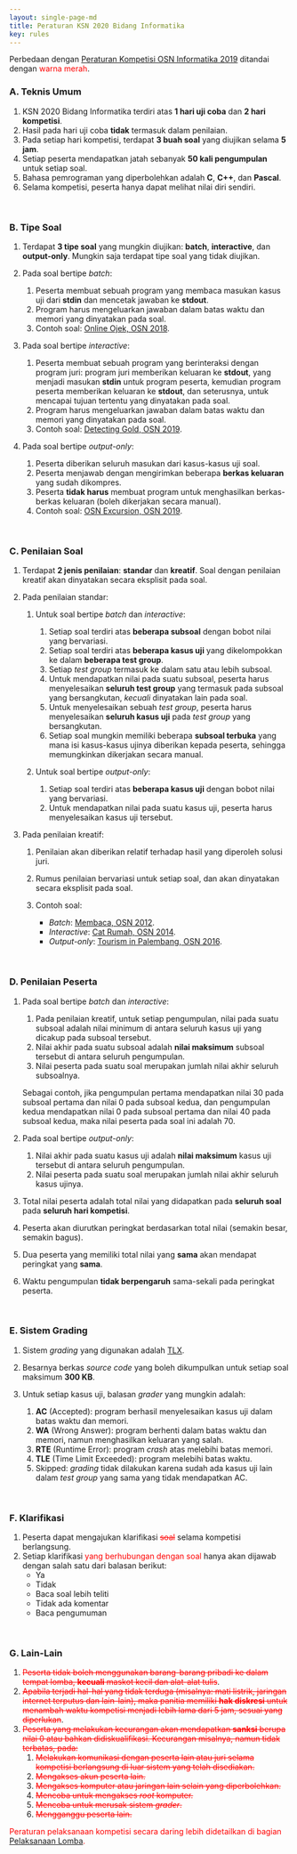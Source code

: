 ```yaml
---
layout: single-page-md
title: Peraturan KSN 2020 Bidang Informatika
key: rules
---
```


Perbedaan dengan [Peraturan Kompetisi OSN Informatika 2019](https://osn2019.toki.id/peraturan.html) ditandai dengan <span style="color:red">warna merah</span>.

### A. Teknis Umum

1. KSN 2020 Bidang Informatika terdiri atas **1 hari uji coba** dan **2 hari kompetisi**.
1. Hasil pada hari uji coba **tidak** termasuk dalam penilaian.
1. Pada setiap hari kompetisi, terdapat **3 buah soal** yang diujikan selama **5 jam**.
1. Setiap peserta mendapatkan jatah sebanyak **50 kali pengumpulan** untuk setiap soal.
1. Bahasa pemrograman yang diperbolehkan adalah **C**, **C++**, dan **Pascal**.
1. Selama kompetisi, peserta hanya dapat melihat nilai diri sendiri.

<br>

### B. Tipe Soal

1. Terdapat **3 tipe soal** yang mungkin diujikan: **batch**, **interactive**, dan **output-only**. Mungkin saja terdapat tipe soal yang tidak diujikan.

1. Pada soal bertipe *batch*:
   1. Peserta membuat sebuah program yang membaca masukan kasus uji dari **stdin** dan mencetak jawaban ke **stdout**.
   1. Program harus mengeluarkan jawaban dalam batas waktu dan memori yang dinyatakan pada soal.
   1. Contoh soal: [Online Ojek, OSN 2018](https://tlx.toki.id/problems/osn-2018-1/C).

1. Pada soal bertipe *interactive*:
   1. Peserta membuat sebuah program yang berinteraksi dengan program juri: program juri memberikan keluaran ke **stdout**, yang menjadi masukan **stdin** untuk program peserta, kemudian program peserta memberikan keluaran ke **stdout**, dan seterusnya, untuk mencapai tujuan tertentu yang dinyatakan pada soal.
   1. Program harus mengeluarkan jawaban dalam batas waktu dan memori yang dinyatakan pada soal.
   1. Contoh soal: [Detecting Gold, OSN 2019](https://tlx.toki.id/problems/osn-2019-2/B).

1. Pada soal bertipe *output-only*:
   1. Peserta diberikan seluruh masukan dari kasus-kasus uji soal.
   1. Peserta menjawab dengan mengirimkan beberapa **berkas keluaran** yang sudah dikompres.
   1. Peserta **tidak harus** membuat program untuk menghasilkan berkas-berkas keluaran (boleh dikerjakan secara manual).
   1. Contoh soal: [OSN Excursion, OSN 2019](https://tlx.toki.id/problems/osn-2019-1/C).

<br>

### C. Penilaian Soal

1. Terdapat **2 jenis penilaian**: **standar** dan **kreatif**. Soal dengan penilaian kreatif akan dinyatakan secara eksplisit pada soal.

1. Pada penilaian standar:
   1. Untuk soal bertipe *batch* dan *interactive*:
      1. Setiap soal terdiri atas **beberapa subsoal** dengan bobot nilai yang bervariasi.
      1. Setiap soal terdiri atas **beberapa kasus uji** yang dikelompokkan ke dalam **beberapa test group**.
      1. Setiap *test group* termasuk ke dalam satu atau lebih subsoal.
      1. Untuk mendapatkan nilai pada suatu subsoal, peserta harus menyelesaikan **seluruh test group** yang termasuk pada subsoal yang bersangkutan, _kecuali_ dinyatakan lain pada soal.
      1. Untuk menyelesaikan sebuah *test group*, peserta harus menyelesaikan **seluruh kasus uji** pada *test group* yang bersangkutan.
      1. Setiap soal mungkin memiliki beberapa **subsoal terbuka** yang mana isi kasus-kasus ujinya diberikan kepada peserta, sehingga memungkinkan dikerjakan secara manual.

   1. Untuk soal bertipe *output-only*:
      1. Setiap soal terdiri atas **beberapa kasus uji** dengan bobot nilai yang bervariasi.
      1. Untuk mendapatkan nilai pada suatu kasus uji, peserta harus menyelesaikan kasus uji tersebut.

1. Pada penilaian kreatif:
   1. Penilaian akan diberikan relatif terhadap hasil yang diperoleh solusi juri.
   1. Rumus penilaian bervariasi untuk setiap soal, dan akan dinyatakan secara eksplisit pada soal.

   1. Contoh soal:
      - *Batch*: [Membaca, OSN 2012](https://tlx.toki.id/problems/osn-2012-2/D).
      - *Interactive*: [Cat Rumah, OSN 2014](https://tlx.toki.id/problems/osn-2014-1/B).
      - *Output-only*: [Tourism in Palembang, OSN 2016](https://tlx.toki.id/problems/osn-2016-2/C).

<br>

### D. Penilaian Peserta

1. Pada soal bertipe *batch* dan *interactive*:
   1. Pada penilaian kreatif, untuk setiap pengumpulan, nilai pada suatu subsoal adalah nilai minimum di antara seluruh kasus uji yang dicakup pada subsoal tersebut.
   1. Nilai akhir pada suatu subsoal adalah **nilai maksimum** subsoal tersebut di antara seluruh pengumpulan.
   1. Nilai peserta pada suatu soal merupakan jumlah nilai akhir seluruh subsoalnya.

   Sebagai contoh, jika pengumpulan pertama mendapatkan nilai 30 pada subsoal pertama dan nilai 0 pada subsoal kedua, dan pengumpulan kedua mendapatkan nilai 0 pada subsoal pertama dan nilai 40 pada subsoal kedua, maka nilai peserta pada soal ini adalah 70.
1. Pada soal bertipe *output-only*:
   1. Nilai akhir pada suatu kasus uji adalah **nilai maksimum** kasus uji tersebut di antara seluruh pengumpulan.
   1. Nilai peserta pada suatu soal merupakan jumlah nilai akhir seluruh kasus ujinya.
1. Total nilai peserta adalah total nilai yang didapatkan pada **seluruh soal** pada **seluruh hari kompetisi**.
1. Peserta akan diurutkan peringkat berdasarkan total nilai (semakin besar, semakin bagus).
1. Dua peserta yang memiliki total nilai yang **sama** akan mendapat peringkat yang **sama**.
1. Waktu pengumpulan **tidak berpengaruh** sama-sekali pada peringkat peserta.

<br>

### E. Sistem Grading

1. Sistem *grading* yang digunakan adalah [TLX](https://tlx.toki.id).
1. Besarnya berkas *source code* yang boleh dikumpulkan untuk setiap soal maksimum **300 KB**.

1. Untuk setiap kasus uji, balasan *grader* yang mungkin adalah:
   1. **AC** (Accepted): program berhasil menyelesaikan kasus uji dalam batas waktu dan memori.
   1. **WA** (Wrong Answer): program berhenti dalam batas waktu dan memori, namun menghasilkan keluaran yang salah.
   1. **RTE** (Runtime Error): program *crash* atas melebihi batas memori.
   1. **TLE** (Time Limit Exceeded): program melebihi batas waktu.
   1. Skipped: *grading* tidak dilakukan karena sudah ada kasus uji lain dalam *test group* yang sama yang tidak mendapatkan AC.

<br>

### F. Klarifikasi

1. Peserta dapat mengajukan klarifikasi <span style="color:red">~~soal~~</span> selama kompetisi berlangsung.
1. Setiap klarifikasi <span style="color:red">yang berhubungan dengan soal</span> hanya akan dijawab dengan salah satu dari balasan berikut:
   - Ya
   - Tidak
   - Baca soal lebih teliti
   - Tidak ada komentar
   - Baca pengumuman

<br>

### G. Lain-Lain

1. <span style="color:red">~~Peserta tidak boleh menggunakan barang-barang pribadi ke dalam tempat lomba, **kecuali** maskot kecil dan alat-alat tulis~~</span>.
1. <span style="color:red">~~Apabila terjadi hal-hal yang tidak terduga (misalnya: mati listrik, jaringan internet terputus dan lain-lain), maka panitia memiliki **hak diskresi** untuk menambah waktu kompetisi menjadi lebih lama dari 5 jam, sesuai yang diperlukan~~</span>.
1. <span style="color:red">~~Peserta yang melakukan kecurangan akan mendapatkan **sanksi** berupa nilai 0 atau bahkan didiskualifikasi. Kecurangan misalnya, namun tidak terbatas, pada:~~</span>
   1. <span style="color:red">~~Melakukan komunikasi dengan peserta lain atau juri selama kompetisi berlangsung di luar sistem yang telah disediakan.~~</span>
   1. <span style="color:red">~~Mengakses akun peserta lain.~~</span>
   1. <span style="color:red">~~Mengakses komputer atau jaringan lain selain yang diperbolehkan.~~</span>
   1. <span style="color:red">~~Mencoba untuk mengakses *root* komputer.~~</span>
   1. <span style="color:red">~~Mencoba untuk merusak sistem *grader*.~~</span>
   1. <span style="color:red">~~Mengganggu peserta lain.~~</span>

<span style="color:red">Peraturan pelaksanaan kompetisi secara daring lebih didetailkan di bagian <a href="/pelaksanaan.html">Pelaksanaan Lomba</a>.</span>

